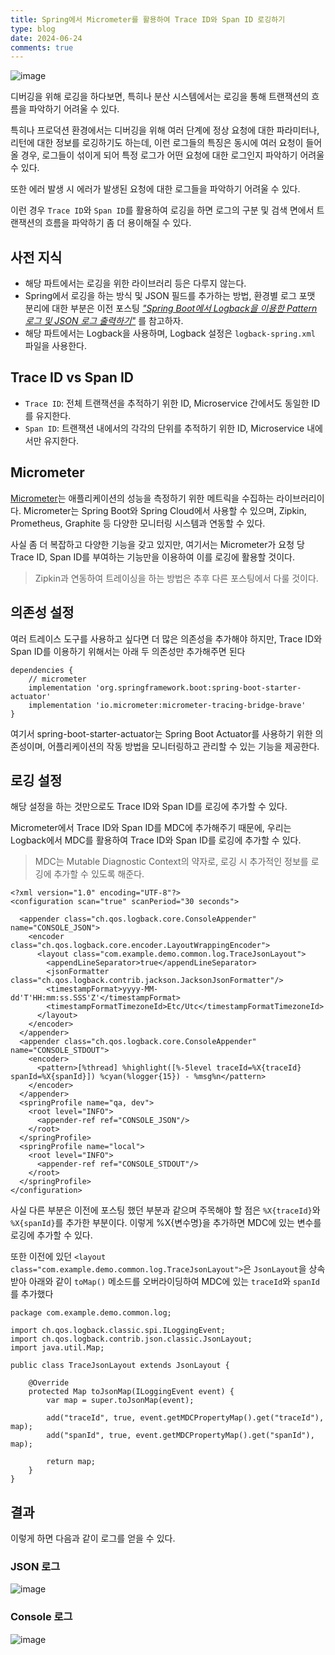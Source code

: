 ```yaml
---
title: Spring에서 Micrometer를 활용하여 Trace ID와 Span ID 로깅하기
type: blog
date: 2024-06-24
comments: true
---
```

![image](/images/spring/trace-id-and-span-id-logging-1719164294946.png)

디버깅을 위해 로깅을 하다보면, 특히나 분산 시스템에서는 로깅을 통해 트랜잭션의 흐름을 파악하기 어려울 수 있다.

특히나 프로덕션 환경에서는 디버깅을 위해 여러 단계에 정상 요청에 대한 파라미터나, 리턴에 대한 정보를 로깅하기도 하는데, 이런 로그들의 특징은 동시에 여러 요청이 들어올 경우, 로그들이 섞이게 되어 특정 로그가 어떤 요청에 대한 로그인지 파악하기 어려울 수 있다.

또한 에러 발생 시 에러가 발생된 요청에 대한 로그들을 파악하기 어려울 수 있다.

이런 경우 `Trace ID`와 `Span ID`를 활용하여 로깅을 하면 로그의 구분 및 검색 면에서 트랜잭션의 흐름을 파악하기 좀 더 용이해질 수 있다.

## 사전 지식
- 해당 파트에서는 로깅을 위한 라이브러리 등은 다루지 않는다. 
- Spring에서 로깅을 하는 방식 및 JSON 필드를 추가하는 방법, 환경별 로그 포맷 분리에 대한 부분은 이전 포스팅 [_"Spring Boot에서 Logback을 이용한 Pattern 로그 및 JSON 로그 출력하기"_](/blog/spring/logback_json) 를 참고하자.
- 해당 파트에서는 Logback을 사용하며, Logback 설정은 `logback-spring.xml` 파일을 사용한다.

## Trace ID vs Span ID
- `Trace ID`: 전체 트랜잭션을 추적하기 위한 ID, Microservice 간에서도 동일한 ID를 유지한다.
- `Span ID`: 트랜잭션 내에서의 각각의 단위를 추적하기 위한 ID, Microservice 내에서만 유지한다.

## Micrometer
[Micrometer](https://micrometer.io/)는 애플리케이션의 성능을 측정하기 위한 메트릭을 수집하는 라이브러리이다. Micrometer는 Spring Boot와 Spring Cloud에서 사용할 수 있으며, Zipkin, Prometheus, Graphite 등 다양한 모니터링 시스템과 연동할 수 있다.

사실 좀 더 복잡하고 다양한 기능을 갖고 있지만, 여기서는 Micrometer가 요청 당 Trace ID, Span ID를 부여하는 기능만을 이용하여 이를 로깅에 활용할 것이다.
> Zipkin과 연동하여 트레이싱을 하는 방법은 추후 다른 포스팅에서 다룰 것이다.

## 의존성 설정
여러 트레이스 도구를 사용하고 싶다면 더 많은 의존성을 추가해야 하지만, Trace ID와 Span ID를 이용하기 위해서는 아래 두 의존성만 추가해주면 된다

```gradle{filename="build.gradle"}
dependencies {
    // micrometer
    implementation 'org.springframework.boot:spring-boot-starter-actuator'
    implementation 'io.micrometer:micrometer-tracing-bridge-brave'
}
```

여기서 spring-boot-starter-actuator는 Spring Boot Actuator를 사용하기 위한 의존성이며, 어플리케이션의 작동 방법을 모니터링하고 관리할 수 있는 기능을 제공한다.

## 로깅 설정
해당 설정을 하는 것만으로도 Trace ID와 Span ID를 로깅에 추가할 수 있다.

Micrometer에서 Trace ID와 Span ID를 MDC에 추가해주기 때문에, 우리는 Logback에서 MDC를 활용하여 Trace ID와 Span ID를 로깅에 추가할 수 있다.
> MDC는 Mutable Diagnostic Context의 약자로, 로깅 시 추가적인 정보를 로깅에 추가할 수 있도록 해준다.

```xml{filename="src/main/resources/logback-spring.xml"}
<?xml version="1.0" encoding="UTF-8"?>
<configuration scan="true" scanPeriod="30 seconds">

  <appender class="ch.qos.logback.core.ConsoleAppender" name="CONSOLE_JSON">
    <encoder class="ch.qos.logback.core.encoder.LayoutWrappingEncoder">
      <layout class="com.example.demo.common.log.TraceJsonLayout">
        <appendLineSeparator>true</appendLineSeparator>
        <jsonFormatter class="ch.qos.logback.contrib.jackson.JacksonJsonFormatter"/>
        <timestampFormat>yyyy-MM-dd'T'HH:mm:ss.SSS'Z'</timestampFormat>
        <timestampFormatTimezoneId>Etc/Utc</timestampFormatTimezoneId>
      </layout>
    </encoder>
  </appender>
  <appender class="ch.qos.logback.core.ConsoleAppender" name="CONSOLE_STDOUT">
    <encoder>
      <pattern>[%thread] %highlight([%-5level traceId=%X{traceId} spanId=%X{spanId}]) %cyan(%logger{15}) - %msg%n</pattern>
    </encoder>
  </appender>
  <springProfile name="qa, dev">
    <root level="INFO">
      <appender-ref ref="CONSOLE_JSON"/>
    </root>
  </springProfile>
  <springProfile name="local">
    <root level="INFO">
      <appender-ref ref="CONSOLE_STDOUT"/>
    </root>
  </springProfile>
</configuration>
```

사실 다른 부분은 이전에 포스팅 했던 부분과 같으며 주목해야 할 점은 `%X{traceId}`와 `%X{spanId}`를 추가한 부분이다. 이렇게 %X{변수명}을 추가하면 MDC에 있는 변수를 로깅에 추가할 수 있다.

또한 이전에 있던 `<layout class="com.example.demo.common.log.TraceJsonLayout">`은 `JsonLayout`을 상속 받아 아래와 같이 `toMap()` 메소드를 오버라이딩하여 MDC에 있는 `traceId`와 `spanId`를 추가했다

```java{filename="TraceJsonLayout.java"}
package com.example.demo.common.log;

import ch.qos.logback.classic.spi.ILoggingEvent;
import ch.qos.logback.contrib.json.classic.JsonLayout;
import java.util.Map;

public class TraceJsonLayout extends JsonLayout {

    @Override
    protected Map toJsonMap(ILoggingEvent event) {
        var map = super.toJsonMap(event);

        add("traceId", true, event.getMDCPropertyMap().get("traceId"), map);
        add("spanId", true, event.getMDCPropertyMap().get("spanId"), map);

        return map;
    }
}
```

## 결과
이렇게 하면 다음과 같이 로그를 얻을 수 있다.

### JSON 로그
![image](/images/spring/trace-id-and-span-id-logging-1719163927752.png)

### Console 로그
![image](/images/spring/trace-id-and-span-id-logging-1719163985720.png)

